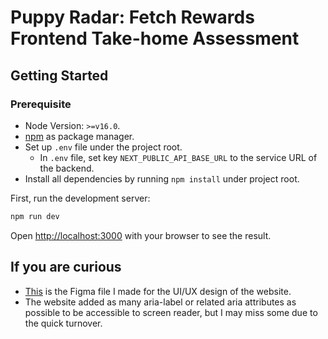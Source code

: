 # Puppy Radar: Fetch Rewards Frontend Take-home Assessment

## Getting Started

### Prerequisite

- Node Version: `>=v16.0`.
- [npm](https://www.npmjs.com/) as package manager.
- Set up `.env` file under the project root.
  - In `.env` file, set key `NEXT_PUBLIC_API_BASE_URL` to the service URL of the backend.
- Install all dependencies by running `npm install` under project root.

First, run the development server:

```bash
npm run dev
```

Open [http://localhost:3000](http://localhost:3000) with your browser to see the result.

## If you are curious

- [This](https://www.figma.com/file/BgglezVAZ0KCFjpi2axwtH/Puppy-Radar?t=JUhMqcxdbxHcaZ5s-1) is the Figma file I made for the UI/UX design of the website.
- The website added as many aria-label or related aria attributes as possible to be accessible to screen reader, but I may miss some due to the quick turnover.
